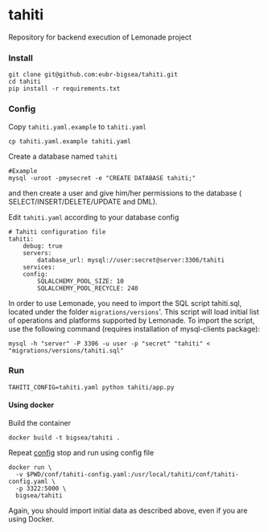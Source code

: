 # tahiti
Repository for backend execution of Lemonade project

### Install
```
git clone git@github.com:eubr-bigsea/tahiti.git
cd tahiti
pip install -r requirements.txt
```

### Config
Copy `tahiti.yaml.example` to `tahiti.yaml`
```
cp tahiti.yaml.example tahiti.yaml
```

Create a database named `tahiti`
```
#Example
mysql -uroot -pmysecret -e "CREATE DATABASE tahiti;"

```
and then create a user and give him/her permissions to the database (
SELECT/INSERT/DELETE/UPDATE and DML).

Edit `tahiti.yaml` according to your database config
```
# Tahiti configuration file
tahiti:
    debug: true
    servers:
        database_url: mysql://user:secret@server:3306/tahiti
    services:
    config:
        SQLALCHEMY_POOL_SIZE: 10
        SQLALCHEMY_POOL_RECYCLE: 240
```
In order to use Lemonade, you need to import the SQL script tahiti.sql, located
under the folder `migrations/versions`'. This script will load initial list of
operations and platforms supported by Lemonade.
To import the script, use the following command (requires installation of mysql-clients package):

`mysql -h "server" -P 3306 -u user -p "secret" "tahiti" < "migrations/versions/tahiti.sql"`

### Run
```
TAHITI_CONFIG=tahiti.yaml python tahiti/app.py
```

#### Using docker
Build the container
```
docker build -t bigsea/tahiti .
```

Repeat [config](#config) stop and run using config file
```
docker run \
  -v $PWD/conf/tahiti-config.yaml:/usr/local/tahiti/conf/tahiti-config.yaml \
  -p 3322:5000 \
  bigsea/tahiti
```

Again, you should import initial data as described above, even if you are using Docker.
